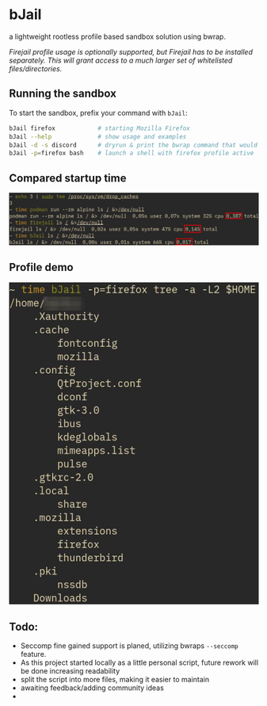 # bJail

a lightweight rootless profile based sandbox solution using bwrap.

*Firejail profile usage is optionally supported, but Firejail has to be installed separately. This will grant access to a much larger set of whitelisted files/directories.*

## Running the sandbox

To start the sandbox, prefix your command with `bJail`:

```bash
bJail firefox            # starting Mozilla Firefox
bJail --help             # show usage and examples
bJail -d -s discord      # dryrun & print the bwrap command that would be executed starting discord
bJail -p=firefox bash    # launch a shell with firefox profile active
```


## Compared startup time
![podman firejail and bJail startup times compared](/assets/images/startuptime.jpg)
## Profile demo
![home folder files visible to sandboxed firefox](/assets/images/profiledemo.jpg)


## Todo:
- Seccomp fine gained support is planed, utilizing bwraps `--seccomp` feature.
- As this project started locally as a little personal script, future rework will be done increasing readability
- split the script into more files, making it easier to maintain
- awaiting feedback/adding community ideas
- 


